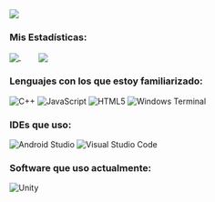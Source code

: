 <img align="center" src="https://readme-typing-svg.herokuapp.com?color=FFFFFF&center=true&vCenter=true&width=600&height=100&text-shadow:#000000&lines=¿Qué+onda?;Yo+soy+Santiago.;Soy+un+estudiante,+y+desarrollador+indie.;Actualmente+soy+lead+programmer+en+Project+FaR." />

### Mis Estadísticas:
<a href="#">
  <img align="center" src="https://github-readme-stats.vercel.app/api?username=PinkLittleKitty&count_private=true&theme=radical" />
</a>
&nbsp;&nbsp;&nbsp;&nbsp;&nbsp;&nbsp;&nbsp;
<a href="#">
  <img align="center" src="https://github-readme-stats.vercel.app/api/top-langs/?username=PinkLittleKitty&layout=compact" />
</a>


### Lenguajes con los que estoy familiarizado:
![C++](https://img.shields.io/badge/c++-%2300599C.svg?style=for-the-badge&logo=c%2B%2B&logoColor=white)
![JavaScript](https://img.shields.io/badge/javascript-%23323330.svg?style=for-the-badge&logo=javascript&logoColor=%23F7DF1E)
![HTML5](https://img.shields.io/badge/html5-%23E34F26.svg?style=for-the-badge&logo=html5&logoColor=white)
![Windows Terminal](https://img.shields.io/badge/Windows%20Terminal-%234D4D4D.svg?style=for-the-badge&logo=windows-terminal&logoColor=white)


### IDEs que uso:
![Android Studio](https://img.shields.io/badge/Android%20Studio-3DDC84.svg?style=for-the-badge&logo=android-studio&logoColor=white)
![Visual Studio Code](https://img.shields.io/badge/Visual%20Studio%20Code-0078d7.svg?style=for-the-badge&logo=visual-studio-code&logoColor=white)


### Software que uso actualmente:
![Unity](https://img.shields.io/badge/unity-%23000000.svg?style=for-the-badge&logo=unity&logoColor=white)
